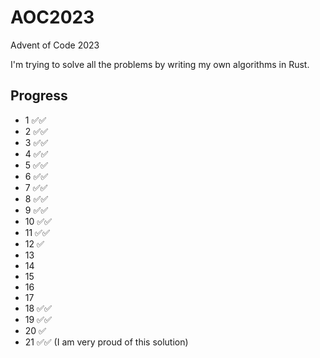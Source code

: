 # AOC2023

Advent of Code 2023

I'm trying to solve all the problems by writing my own algorithms in Rust.

## Progress

* 1 ✅✅
* 2 ✅✅
* 3 ✅✅
* 4 ✅✅
* 5 ✅✅
* 6 ✅✅
* 7 ✅✅
* 8 ✅✅
* 9 ✅✅
* 10 ✅✅
* 11 ✅✅
* 12 ✅
* 13
* 14
* 15
* 16
* 17
* 18 ✅✅
* 19 ✅✅
* 20 ✅
* 21 ✅✅ (I am very proud of this solution)
